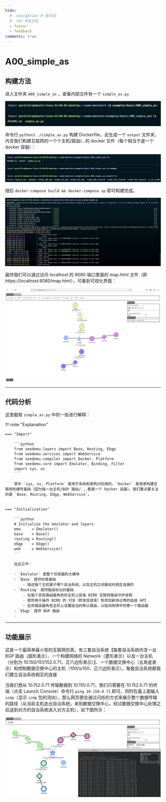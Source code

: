 ```yaml
---
hide:
  #- navigation # 显示右
  #- toc #显示左
  - footer
  - feedback
comments: true
---  
```


# A00_simple_as

## 构建方法

进入文件夹 `A00_simple_as` ，查看内部文件有一个 `simple_as.py`

![](../../../../assets/Pasted%20image%2020241110135258.png)

命令行 `python3 ./simple_as.py` 构建 Dockerfile，会生成一个 `output` 文件夹，内含我们构建互联网的一个个主机/路由/...的 docker 文件（每个相当于是一个 docker 容器）：

![](../../../../assets/Pasted%20image%2020241110135856.png)

随后 `docker-compose build && docker-compose up` 即可构建完成。

![](../../../../assets/Pasted%20image%2020241113142544.png)

最终我们可以通过访问 localhost 的 8080 端口里面的 map.html 文件（即https://localhost:8080/map.html），可看到可视化界面：

![](../../../../assets/Pasted%20image%2020241113150602.png)
***
## 代码分析

这里截取 `simple_as.py` 中的一些进行解释：

!!! note "Explanation"

	=== "Import"
	
		```python
		from seedemu.layers import Base, Routing, Ebgp
		from seedemu.services import WebService
		from seedemu.compiler import Docker, Platform
		from seedemu.core import Emulator, Binding, Filter
		import sys, os
		```
		
		其中 `sys, os, Platform` 是用于系统和架构识别用的，`Docker` 是用来构建互联网的硬件基础（因为每一台主机/BGP 路由/...都是一个 Docker 容器），我们重点要关注的是 `Base, Routing, Ebgp, WebService`。
	
	
	=== "Initialization"
	
		```python
		# Initialize the emulator and layers
		emu     = Emulator()
		base    = Base()
		routing = Routing()
		ebgp    = Ebgp()
		web     = WebService()
		```
		
		在这之中：
		
		- `Emulator` 是整个仿真器的大模块
		- `Base` 提供仿真基础
			- 描述每个主机属于哪个自治系统，以及主机之间是如何相互连接的
		- `Routing` 提供路由协议的基础
			- 在每个具有路由器角色的主机上安装 BIRD 互联网路由守护进程
			- 提供用于操作 BIRD 的 FIB（转发信息库）和添加新协议等的低级 API
			- 在非路由器角色主机上设置适当的默认路由，以指向网络中的第一个路由器
		- `Ebgp` 提供 BGP 路由
		- 
		

***
## 功能展示

这是一个最简单最小型的互联网仿真，有三套自治系统【每套自治系统内含一台 BGP 路由（圆形表示）、一个构建网络的 Network（菱形表示）以及一台主机（分别为 10.150/151/152.0.71，正六边形表示）】、一个数据交换中心（五角星表示）和控制数据交换中心的主机（100/ix100，正六边形表示）。每套自治系统都我们建立自治系统相互的连接

当我们想从 10.152.0.71 传输数据到 10.150.0.71，我们只需要在 10.152.0.71 的终端（点击 Launch Console）命令行 `ping 10.150.0.71` 即可，同时在最上面输入 `icmp`（显示 `icmp` 包的流向），那么网页便会通过闪烁的方式来展示整个数据传输的路径（从当前主机走出自治系统，来到数据交换中心，经过数据交换中心处理之后送到对方的自治系统进入对方主机），如下图所示：

![](../../../../assets/Pasted%20image%2020241113153326.png)